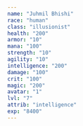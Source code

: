 ```yaml
---
name: "Juhmil Bhishi"
race: "human"
class: "illusionist"
health: "200"
armor: "10"
mana: "100"
strength: "10"
agility: "10"
intelligence: "200"
damage: "100"
crit: "100"
magic: "200"
avatar: "1"
lvl: "7"
attrib: "intelligence"
exp: "8400"
---
```

